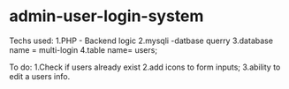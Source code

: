 # admin-user-login-system 

Techs used:
 1.PHP - Backend logic
 2.mysqli -datbase querry
 3.database name = multi-login
 4.table name= users;
 
To do:
  1.Check if users already exist
  2.add icons to form inputs;
  3.ability to edit a users info.
